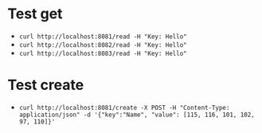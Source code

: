 # Test get
- `curl http://localhost:8081/read -H "Key: Hello"`
- `curl http://localhost:8082/read -H "Key: Hello"`
- `curl http://localhost:8083/read -H "Key: Hello"`

# Test create
- `curl http://localhost:8081/create -X POST -H "Content-Type: application/json" -d '{"key":"Name", "value": [115, 116, 101, 102, 97, 110]}'`
